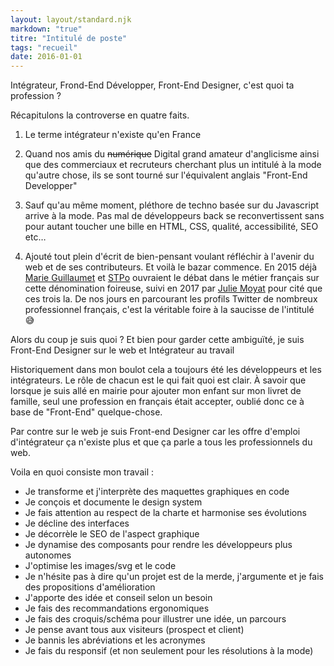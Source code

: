 ```yaml
---
layout: layout/standard.njk
markdown: "true"
titre: "Intitulé de poste"
tags: "recueil"
date: 2016-01-01
---
```


Intégrateur, Frond-End Développer, Front-End Designer, c'est quoi ta profession ?

Récapitulons la controverse en quatre faits.

1. Le terme intégrateur n'existe qu'en France

2. Quand nos amis du ~~numérique~~ Digital grand amateur d'anglicisme ainsi que des commerciaux et recruteurs cherchant plus un intitulé à la mode qu'autre chose, ils se sont tourné sur l'équivalent anglais "Front-End Developper"

3. Sauf qu'au même moment, pléthore de techno basée sur du Javascript arrive à la mode. Pas mal de développeurs back se reconvertissent sans pour autant toucher une bille en HTML, CSS, qualité, accessibilité, SEO etc…

4. Ajouté tout plein d'écrit de bien-pensant voulant réfléchir à l'avenir du web et de ses contributeurs.
Et voilà le bazar commence.
En 2015 déjà [Marie Guillaumet](https://marieguillaumet.com/les-mots-qui-fachent-2-integrateur-web-vs-developpeur-front-end/) et [STPo](https://www.stpo.fr/blog/je-ne-suis-pas-developpeur/) ouvraient le débat dans le métier français sur cette dénomination foireuse, suivi en 2017 par [Julie Moyat](https://www.lalutineduweb.fr/je-suis-integrateur-web/) pour cité que ces trois la.
De nos jours en parcourant les profils Twitter de nombreux professionnel français, c'est la véritable foire à la saucisse de l'intitulé 😅


Alors du coup je suis quoi ?
Et bien pour garder cette ambiguïté, je suis Front-End Designer sur le web et Intégrateur au travail

Historiquement dans mon boulot cela a toujours été les développeurs et les intégrateurs.
Le rôle de chacun est le qui fait quoi est clair.
À savoir que lorsque je suis allé en mairie pour ajouter mon enfant sur mon livret de famille, seul une profession en français était accepter, oublié donc ce à base de "Front-End" quelque-chose.

Par contre sur le web je suis Front-end Designer car les offre d'emploi d'intégrateur ça n'existe plus et que ça parle a tous les professionnels du web.

Voila en quoi consiste mon travail :
- Je transforme et j'interprète des maquettes graphiques en code
- Je conçois et documente le design system
- Je fais attention au respect de la charte et harmonise ses évolutions
- Je décline des interfaces
- Je décorrèle le SEO de l'aspect graphique
- Je dynamise des composants pour rendre les développeurs plus autonomes
- J'optimise les images/svg et le code
- Je n'hésite pas à dire qu'un projet est de la merde, j'argumente et je fais des propositions d'amélioration
- J'apporte des idée et conseil selon un besoin
- Je fais des recommandations ergonomiques
- Je fais des croquis/schéma pour illustrer une idée, un parcours
- Je pense avant tous aux visiteurs (prospect et client)
- Je bannis les abréviations et les acronymes
- Je fais du responsif (et non seulement pour les résolutions à la mode)